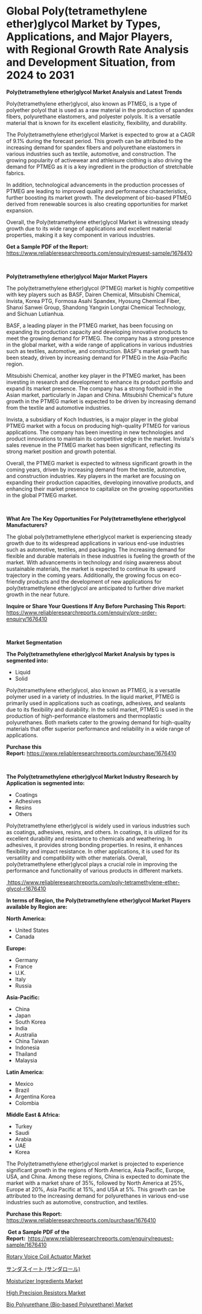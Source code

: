 <p><h1>Global Poly(tetramethylene ether)glycol Market by Types, Applications, and Major Players, with Regional Growth Rate Analysis and Development Situation, from 2024 to 2031</h1></p><p><strong>Poly(tetramethylene ether)glycol Market Analysis and Latest Trends</strong></p>
<p><p>Poly(tetramethylene ether)glycol, also known as PTMEG, is a type of polyether polyol that is used as a raw material in the production of spandex fibers, polyurethane elastomers, and polyester polyols. It is a versatile material that is known for its excellent elasticity, flexibility, and durability.</p><p>The Poly(tetramethylene ether)glycol Market is expected to grow at a CAGR of 9.1% during the forecast period. This growth can be attributed to the increasing demand for spandex fibers and polyurethane elastomers in various industries such as textile, automotive, and construction. The growing popularity of activewear and athleisure clothing is also driving the demand for PTMEG as it is a key ingredient in the production of stretchable fabrics.</p><p>In addition, technological advancements in the production processes of PTMEG are leading to improved quality and performance characteristics, further boosting its market growth. The development of bio-based PTMEG derived from renewable sources is also creating opportunities for market expansion.</p><p>Overall, the Poly(tetramethylene ether)glycol Market is witnessing steady growth due to its wide range of applications and excellent material properties, making it a key component in various industries.</p></p>
<p><strong>Get a Sample PDF of the Report:&nbsp;</strong> <a href="https://www.reliableresearchreports.com/enquiry/request-sample/1676410">https://www.reliableresearchreports.com/enquiry/request-sample/1676410</a></p>
<p>&nbsp;</p>
<p><strong>Poly(tetramethylene ether)glycol Major Market Players</strong></p>
<p><p>The poly(tetramethylene ether)glycol (PTMEG) market is highly competitive with key players such as BASF, Dairen Chemical, Mitsubishi Chemical, Invista, Korea PTG, Formosa Asahi Spandex, Hyosung Chemical Fiber, Shanxi Sanwei Group, Shandong Yangxin Longtai Chemical Technology, and Sichuan Lutianhua.</p><p>BASF, a leading player in the PTMEG market, has been focusing on expanding its production capacity and developing innovative products to meet the growing demand for PTMEG. The company has a strong presence in the global market, with a wide range of applications in various industries such as textiles, automotive, and construction. BASF's market growth has been steady, driven by increasing demand for PTMEG in the Asia-Pacific region.</p><p>Mitsubishi Chemical, another key player in the PTMEG market, has been investing in research and development to enhance its product portfolio and expand its market presence. The company has a strong foothold in the Asian market, particularly in Japan and China. Mitsubishi Chemical's future growth in the PTMEG market is expected to be driven by increasing demand from the textile and automotive industries.</p><p>Invista, a subsidiary of Koch Industries, is a major player in the global PTMEG market with a focus on producing high-quality PTMEG for various applications. The company has been investing in new technologies and product innovations to maintain its competitive edge in the market. Invista's sales revenue in the PTMEG market has been significant, reflecting its strong market position and growth potential.</p><p>Overall, the PTMEG market is expected to witness significant growth in the coming years, driven by increasing demand from the textile, automotive, and construction industries. Key players in the market are focusing on expanding their production capacities, developing innovative products, and enhancing their market presence to capitalize on the growing opportunities in the global PTMEG market.</p></p>
<p>&nbsp;</p>
<p><strong>What Are The Key Opportunities For Poly(tetramethylene ether)glycol Manufacturers?</strong></p>
<p><p>The global poly(tetramethylene ether)glycol market is experiencing steady growth due to its widespread applications in various end-use industries such as automotive, textiles, and packaging. The increasing demand for flexible and durable materials in these industries is fueling the growth of the market. With advancements in technology and rising awareness about sustainable materials, the market is expected to continue its upward trajectory in the coming years. Additionally, the growing focus on eco-friendly products and the development of new applications for poly(tetramethylene ether)glycol are anticipated to further drive market growth in the near future.</p></p>
<p><strong>Inquire or Share Your Questions If Any Before Purchasing This Report:</strong> <a href="https://www.reliableresearchreports.com/enquiry/pre-order-enquiry/1676410">https://www.reliableresearchreports.com/enquiry/pre-order-enquiry/1676410</a></p>
<p>&nbsp;</p>
<p><strong>Market Segmentation</strong></p>
<p><strong>The Poly(tetramethylene ether)glycol Market Analysis by types is segmented into:</strong></p>
<p><ul><li>Liquid</li><li>Solid</li></ul></p>
<p><p>Poly(tetramethylene ether)glycol, also known as PTMEG, is a versatile polymer used in a variety of industries. In the liquid market, PTMEG is primarily used in applications such as coatings, adhesives, and sealants due to its flexibility and durability. In the solid market, PTMEG is used in the production of high-performance elastomers and thermoplastic polyurethanes. Both markets cater to the growing demand for high-quality materials that offer superior performance and reliability in a wide range of applications.</p></p>
<p><strong>Purchase this Report:&nbsp;</strong><a href="https://www.reliableresearchreports.com/purchase/1676410">https://www.reliableresearchreports.com/purchase/1676410</a></p>
<p>&nbsp;</p>
<p><strong>The Poly(tetramethylene ether)glycol Market Industry Research by Application is segmented into:</strong></p>
<p><ul><li>Coatings</li><li>Adhesives</li><li>Resins</li><li>Others</li></ul></p>
<p><p>Poly(tetramethylene ether)glycol is widely used in various industries such as coatings, adhesives, resins, and others. In coatings, it is utilized for its excellent durability and resistance to chemicals and weathering. In adhesives, it provides strong bonding properties. In resins, it enhances flexibility and impact resistance. In other applications, it is used for its versatility and compatibility with other materials. Overall, poly(tetramethylene ether)glycol plays a crucial role in improving the performance and functionality of various products in different markets.</p></p>
<p><a href="https://www.reliableresearchreports.com/poly-tetramethylene-ether-glycol-r1676410">&nbsp;https://www.reliableresearchreports.com/poly-tetramethylene-ether-glycol-r1676410</a></p>
<p><strong>In terms of Region, the Poly(tetramethylene ether)glycol Market Players available by Region are:</strong></p>
<p>
    <p> <strong> North America: </strong>
        <ul>
            <li>United States</li>
            <li>Canada</li>
        </ul>
        </p> 
    <p> <strong> Europe: </strong>
        <ul>
            <li>Germany</li>
            <li>France</li>
            <li>U.K.</li>
            <li>Italy</li>
            <li>Russia</li>
        </ul>
        </p> 
    <p> <strong> Asia-Pacific: </strong>
        <ul>
            <li>China</li>
            <li>Japan</li>
            <li>South Korea</li>
            <li>India</li>
            <li>Australia</li>
            <li>China Taiwan</li>
            <li>Indonesia</li>
            <li>Thailand</li>
            <li>Malaysia</li>
        </ul>
        </p> 
    <p> <strong> Latin America: </strong>
        <ul>
            <li>Mexico</li>
            <li>Brazil</li>
            <li>Argentina Korea</li>
            <li>Colombia</li>
        </ul>
        </p> 
    <p> <strong> Middle East & Africa: </strong>
        <ul>
            <li>Turkey</li>
            <li>Saudi</li>
            <li>Arabia</li>
            <li>UAE</li>
            <li>Korea</li>
        </ul>
    </p>
    </p>
<p><p>The Poly(tetramethylene ether)glycol market is projected to experience significant growth in the regions of North America, Asia Pacific, Europe, USA, and China. Among these regions, China is expected to dominate the market with a market share of 35%, followed by North America at 25%, Europe at 20%, Asia Pacific at 15%, and USA at 5%. This growth can be attributed to the increasing demand for polyurethanes in various end-use industries such as automotive, construction, and textiles.</p></p>
<p><strong>Purchase this Report: </strong><a href="https://www.reliableresearchreports.com/purchase/1676410">https://www.reliableresearchreports.com/purchase/1676410</a></p>
<p>&nbsp;<strong>Get a Sample PDF of the Report:&nbsp;&nbsp;</strong><a href="https://www.reliableresearchreports.com/enquiry/request-sample/1676410">https://www.reliableresearchreports.com/enquiry/request-sample/1676410</a></p>
<p><strong></strong></p>
<p><p><a href="https://issuu.com/reportprime-2/docs/rotary-voice-coil-actuator-market-size-2030.pptx">Rotary Voice Coil Actuator Market</a></p><p><a href="https://github.com/KaydenJohns1964/Market-Research-Report-List-1/blob/main/428367098980.md">サンダスイート (サンダロール)</a></p><p><a href="https://github.com/MyrtisWest1/Market-Research-Report-List-1/blob/main/moisturizer-ingredients-market.md">Moisturizer Ingredients Market</a></p><p><a href="https://issuu.com/reportprime-2/docs/high-precision-resistors-market-size-2030.pptx">High Precision Resistors Market</a></p><p><a href="https://github.com/brenzgnarento/Market-Research-Report-List-2/blob/main/bio-polyurethane-bio-based-polyurethane-market.md">Bio Polyurethane (Bio-based Polyurethane) Market</a></p></p>